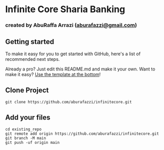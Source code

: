 # Infinite Core Sharia Banking 
### created by AbuRaffa Arrazi (aburafazzi@gmail.com)



## Getting started

To make it easy for you to get started with GitHub, here's a list of recommended next steps.

Already a pro? Just edit this README.md and make it your own. Want to make it easy? [Use the template at the bottom](#editing-this-readme)!

## Clone Project

```
git clone https://github.com/aburafazzi/infinitecore.git
```
## Add your files

```
cd existing_repo
git remote add origin https://github.com/aburafazzi/infinitecore.git
git branch -M main
git push -uf origin main
```

